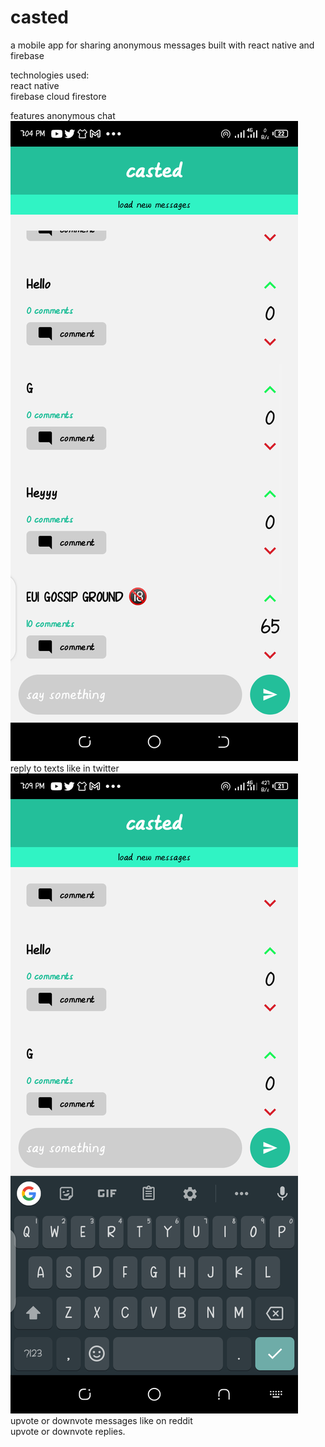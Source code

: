 # casted
a mobile app for sharing anonymous messages built with react native and firebase <br/>

technologies used:<br/>
react native <br/>
firebase cloud firestore <br/>

features
anonymous chat <br/>
![app screenshot](appshot2.png?raw=true "screenshot") <br/>
reply to texts like in twitter <br/>
![app screenshot](appshot1.png?raw=true "screenshot") 
upvote or downvote messages like on reddit <br/>
upvote or downvote replies. <br/>
